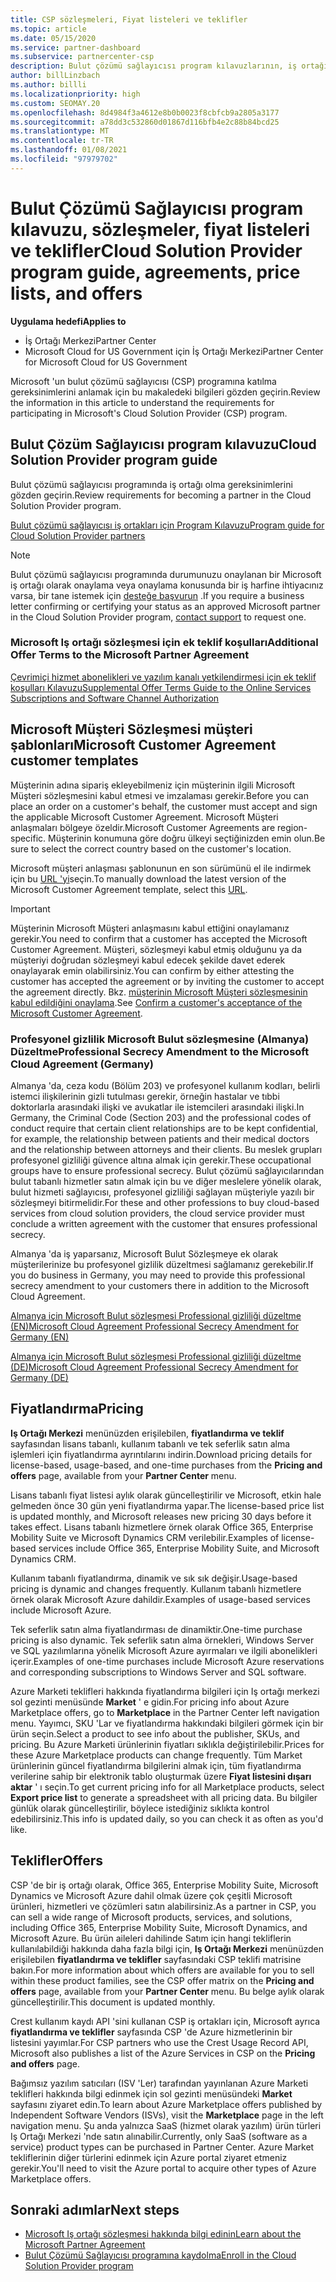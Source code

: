 ```yaml
---
title: CSP sözleşmeleri, Fiyat listeleri ve teklifler
ms.topic: article
ms.date: 05/15/2020
ms.service: partner-dashboard
ms.subservice: partnercenter-csp
description: Bulut çözümü sağlayıcısı program kılavuzlarının, iş ortağı sözleşmelerinin, müşteri anlaşmalarının, fiyat listelerinin ve tekliflerin bağlantılarını bulun.
author: billLinzbach
ms.author: billli
ms.localizationpriority: high
ms.custom: SEOMAY.20
ms.openlocfilehash: 8d4984f3a4612e8b0b0023f8cbfcb9a2805a3177
ms.sourcegitcommit: a78dd3c532860d01867d116bfb4e2c88b84bcd25
ms.translationtype: MT
ms.contentlocale: tr-TR
ms.lasthandoff: 01/08/2021
ms.locfileid: "97979702"
---
```

# <a name="cloud-solution-provider-program-guide-agreements-price-lists-and-offers"></a><span data-ttu-id="78631-103">Bulut Çözümü Sağlayıcısı program kılavuzu, sözleşmeler, fiyat listeleri ve teklifler</span><span class="sxs-lookup"><span data-stu-id="78631-103">Cloud Solution Provider program guide, agreements, price lists, and offers</span></span>

<span data-ttu-id="78631-104">**Uygulama hedefi**</span><span class="sxs-lookup"><span data-stu-id="78631-104">**Applies to**</span></span>

- <span data-ttu-id="78631-105">İş Ortağı Merkezi</span><span class="sxs-lookup"><span data-stu-id="78631-105">Partner Center</span></span>
- <span data-ttu-id="78631-106">Microsoft Cloud for US Government için İş Ortağı Merkezi</span><span class="sxs-lookup"><span data-stu-id="78631-106">Partner Center for Microsoft Cloud for US Government</span></span>


<span data-ttu-id="78631-107">Microsoft 'un bulut çözümü sağlayıcısı (CSP) programına katılma gereksinimlerini anlamak için bu makaledeki bilgileri gözden geçirin.</span><span class="sxs-lookup"><span data-stu-id="78631-107">Review the information in this article to understand the requirements for participating in Microsoft's Cloud Solution Provider (CSP) program.</span></span>

## <a name="cloud-solution-provider-program-guide"></a><span data-ttu-id="78631-108">Bulut Çözüm Sağlayıcısı program kılavuzu</span><span class="sxs-lookup"><span data-stu-id="78631-108">Cloud Solution Provider program guide</span></span>

<span data-ttu-id="78631-109">Bulut çözümü sağlayıcısı programında iş ortağı olma gereksinimlerini gözden geçirin.</span><span class="sxs-lookup"><span data-stu-id="78631-109">Review requirements for becoming a partner in the Cloud Solution Provider program.</span></span>

[<span data-ttu-id="78631-110">Bulut çözümü sağlayıcısı iş ortakları için Program Kılavuzu</span><span class="sxs-lookup"><span data-stu-id="78631-110">Program guide for Cloud Solution Provider partners</span></span>](https://go.microsoft.com/fwlink/p/?LinkId=617100)

>[!Note]
><span data-ttu-id="78631-111">Bulut çözümü sağlayıcısı programında durumunuzu onaylanan bir Microsoft iş ortağı olarak onaylama veya onaylama konusunda bir iş harfine ihtiyacınız varsa, bir tane istemek için [desteğe başvurun](https://partner.microsoft.com/pcv/servicerequests/create) .</span><span class="sxs-lookup"><span data-stu-id="78631-111">If you require a business letter confirming or certifying your status as an approved Microsoft partner in the Cloud Solution Provider program, [contact support](https://partner.microsoft.com/pcv/servicerequests/create) to request one.</span></span>

### <a name="additional-offer-terms-to-the-microsoft-partner-agreement"></a><span data-ttu-id="78631-112">Microsoft Iş ortağı sözleşmesi için ek teklif koşulları</span><span class="sxs-lookup"><span data-stu-id="78631-112">Additional Offer Terms to the Microsoft Partner Agreement</span></span>

[<span data-ttu-id="78631-113">Çevrimiçi hizmet abonelikleri ve yazılım kanalı yetkilendirmesi için ek teklif koşulları Kılavuzu</span><span class="sxs-lookup"><span data-stu-id="78631-113">Supplemental Offer Terms Guide to the Online Services Subscriptions and Software Channel Authorization</span></span>](https://query.prod.cms.rt.microsoft.com/cms/api/am/binary/RE3NOo7)

## <a name="microsoft-customer-agreement-customer-templates"></a><span data-ttu-id="78631-114">Microsoft Müşteri Sözleşmesi müşteri şablonları</span><span class="sxs-lookup"><span data-stu-id="78631-114">Microsoft Customer Agreement customer templates</span></span>

<span data-ttu-id="78631-115">Müşterinin adına sipariş ekleyebilmeniz için müşterinin ilgili Microsoft Müşteri sözleşmesini kabul etmesi ve imzalaması gerekir.</span><span class="sxs-lookup"><span data-stu-id="78631-115">Before you can place an order on a customer's behalf, the customer must accept and sign the applicable Microsoft Customer Agreement.</span></span> <span data-ttu-id="78631-116">Microsoft Müşteri anlaşmaları bölgeye özeldir.</span><span class="sxs-lookup"><span data-stu-id="78631-116">Microsoft Customer Agreements are region-specific.</span></span> <span data-ttu-id="78631-117">Müşterinin konumuna göre doğru ülkeyi seçtiğinizden emin olun.</span><span class="sxs-lookup"><span data-stu-id="78631-117">Be sure to select the correct country based on the customer's location.</span></span>

<span data-ttu-id="78631-118">Microsoft müşteri anlaşması şablonunun en son sürümünü el ile indirmek için bu [URL 'yi](https://aka.ms/customeragreement)seçin.</span><span class="sxs-lookup"><span data-stu-id="78631-118">To manually download the latest version of the Microsoft Customer Agreement template, select this [URL](https://aka.ms/customeragreement).</span></span>

>[!IMPORTANT]
><span data-ttu-id="78631-119">Müşterinin Microsoft Müşteri anlaşmasını kabul ettiğini onaylamanız gerekir.</span><span class="sxs-lookup"><span data-stu-id="78631-119">You need to confirm that a customer has accepted the Microsoft Customer Agreement.</span></span> <span data-ttu-id="78631-120">Müşteri, sözleşmeyi kabul etmiş olduğunu ya da müşteriyi doğrudan sözleşmeyi kabul edecek şekilde davet ederek onaylayarak emin olabilirsiniz.</span><span class="sxs-lookup"><span data-stu-id="78631-120">You can confirm by either attesting the customer has accepted the agreement or by inviting the customer to accept the agreement directly.</span></span> <span data-ttu-id="78631-121">Bkz. [müşterinin Microsoft Müşteri sözleşmesinin kabul edildiğini onaylama](confirm-customer-agreement.md).</span><span class="sxs-lookup"><span data-stu-id="78631-121">See [Confirm a customer's acceptance of the Microsoft Customer Agreement](confirm-customer-agreement.md).</span></span>

### <a name="professional-secrecy-amendment-to-the-microsoft-cloud-agreement-germany"></a><span data-ttu-id="78631-122">Profesyonel gizlilik Microsoft Bulut sözleşmesine (Almanya) Düzeltme</span><span class="sxs-lookup"><span data-stu-id="78631-122">Professional Secrecy Amendment to the Microsoft Cloud Agreement (Germany)</span></span>

<span data-ttu-id="78631-123">Almanya 'da, ceza kodu (Bölüm 203) ve profesyonel kullanım kodları, belirli istemci ilişkilerinin gizli tutulması gerekir, örneğin hastalar ve tıbbi doktorlarla arasındaki ilişki ve avukatlar ile istemcileri arasındaki ilişki.</span><span class="sxs-lookup"><span data-stu-id="78631-123">In Germany, the Criminal Code (Section 203) and the professional codes of conduct require that certain client relationships are to be kept confidential, for example, the relationship between patients and their medical doctors and the relationship between attorneys and their clients.</span></span> <span data-ttu-id="78631-124">Bu meslek grupları profesyonel gizliliği güvence altına almak için gerekir.</span><span class="sxs-lookup"><span data-stu-id="78631-124">These occupational groups have to ensure professional secrecy.</span></span> <span data-ttu-id="78631-125">Bulut çözümü sağlayıcılarından bulut tabanlı hizmetler satın almak için bu ve diğer meslelere yönelik olarak, bulut hizmeti sağlayıcısı, profesyonel gizliliği sağlayan müşteriyle yazılı bir sözleşmeyi bitirmelidir.</span><span class="sxs-lookup"><span data-stu-id="78631-125">For these and other professions to buy cloud-based services from cloud solution providers, the cloud service provider must conclude a written agreement with the customer that ensures professional secrecy.</span></span>

<span data-ttu-id="78631-126">Almanya 'da iş yaparsanız, Microsoft Bulut Sözleşmeye ek olarak müşterilerinize bu profesyonel gizlilik düzeltmesi sağlamanız gerekebilir.</span><span class="sxs-lookup"><span data-stu-id="78631-126">If you do business in Germany, you may need to provide this professional secrecy amendment to your customers there in addition to the Microsoft Cloud Agreement.</span></span>

[<span data-ttu-id="78631-127">Almanya için Microsoft Bulut sözleşmesi Professional gizliliği düzeltme (EN)</span><span class="sxs-lookup"><span data-stu-id="78631-127">Microsoft Cloud Agreement Professional Secrecy Amendment for Germany (EN)</span></span>](https://go.microsoft.com/fwlink/?linkid=2030827&clcid=0x409)

[<span data-ttu-id="78631-128">Almanya için Microsoft Bulut sözleşmesi Professional gizliliği düzeltme (DE)</span><span class="sxs-lookup"><span data-stu-id="78631-128">Microsoft Cloud Agreement Professional Secrecy Amendment for Germany (DE)</span></span>](https://go.microsoft.com/fwlink/?linkid=2030827&clcid=0x407)

## <a name="pricing"></a><span data-ttu-id="78631-129">Fiyatlandırma</span><span class="sxs-lookup"><span data-stu-id="78631-129">Pricing</span></span>

<span data-ttu-id="78631-130">**Iş Ortağı Merkezi** menünüzden erişilebilen, **fiyatlandırma ve teklif** sayfasından lisans tabanlı, kullanım tabanlı ve tek seferlik satın alma işlemleri için fiyatlandırma ayrıntılarını indirin.</span><span class="sxs-lookup"><span data-stu-id="78631-130">Download pricing details for license-based, usage-based, and one-time purchases from the **Pricing and offers** page, available from your **Partner Center** menu.</span></span>

<span data-ttu-id="78631-131">Lisans tabanlı fiyat listesi aylık olarak güncelleştirilir ve Microsoft, etkin hale gelmeden önce 30 gün yeni fiyatlandırma yapar.</span><span class="sxs-lookup"><span data-stu-id="78631-131">The license-based price list is updated monthly, and Microsoft releases new pricing 30 days before it takes effect.</span></span> <span data-ttu-id="78631-132">Lisans tabanlı hizmetlere örnek olarak Office 365, Enterprise Mobility Suite ve Microsoft Dynamics CRM verilebilir.</span><span class="sxs-lookup"><span data-stu-id="78631-132">Examples of license-based services include Office 365, Enterprise Mobility Suite, and Microsoft Dynamics CRM.</span></span> 

<span data-ttu-id="78631-133">Kullanım tabanlı fiyatlandırma, dinamik ve sık sık değişir.</span><span class="sxs-lookup"><span data-stu-id="78631-133">Usage-based pricing is dynamic and changes frequently.</span></span> <span data-ttu-id="78631-134">Kullanım tabanlı hizmetlere örnek olarak Microsoft Azure dahildir.</span><span class="sxs-lookup"><span data-stu-id="78631-134">Examples of usage-based services include Microsoft Azure.</span></span>

<span data-ttu-id="78631-135">Tek seferlik satın alma fiyatlandırması de dinamiktir.</span><span class="sxs-lookup"><span data-stu-id="78631-135">One-time purchase pricing is also dynamic.</span></span> <span data-ttu-id="78631-136">Tek seferlik satın alma örnekleri, Windows Server ve SQL yazılımlarına yönelik Microsoft Azure ayırmaları ve ilgili abonelikleri içerir.</span><span class="sxs-lookup"><span data-stu-id="78631-136">Examples of one-time purchases include Microsoft Azure reservations and corresponding subscriptions to Windows Server and SQL software.</span></span>

<span data-ttu-id="78631-137">Azure Marketi teklifleri hakkında fiyatlandırma bilgileri için Iş ortağı merkezi sol gezinti menüsünde **Market** ' e gidin.</span><span class="sxs-lookup"><span data-stu-id="78631-137">For pricing info about Azure Marketplace offers, go to **Marketplace** in the Partner Center left navigation menu.</span></span> <span data-ttu-id="78631-138">Yayımcı, SKU 'Lar ve fiyatlandırma hakkındaki bilgileri görmek için bir ürün seçin.</span><span class="sxs-lookup"><span data-stu-id="78631-138">Select a product to see info about the publisher, SKUs, and pricing.</span></span> <span data-ttu-id="78631-139">Bu Azure Marketi ürünlerinin fiyatları sıklıkla değiştirilebilir.</span><span class="sxs-lookup"><span data-stu-id="78631-139">Prices for these Azure Marketplace products can change frequently.</span></span> <span data-ttu-id="78631-140">Tüm Market ürünlerinin güncel fiyatlandırma bilgilerini almak için, tüm fiyatlandırma verilerine sahip bir elektronik tablo oluşturmak üzere **Fiyat listesini dışarı aktar** ' ı seçin.</span><span class="sxs-lookup"><span data-stu-id="78631-140">To get current pricing info for all Marketplace products, select **Export price list** to generate a spreadsheet with all pricing data.</span></span> <span data-ttu-id="78631-141">Bu bilgiler günlük olarak güncelleştirilir, böylece istediğiniz sıklıkta kontrol edebilirsiniz.</span><span class="sxs-lookup"><span data-stu-id="78631-141">This info is updated daily, so you can check it as often as you'd like.</span></span>

## <a name="offers"></a><span data-ttu-id="78631-142">Teklifler</span><span class="sxs-lookup"><span data-stu-id="78631-142">Offers</span></span>

<span data-ttu-id="78631-143">CSP 'de bir iş ortağı olarak, Office 365, Enterprise Mobility Suite, Microsoft Dynamics ve Microsoft Azure dahil olmak üzere çok çeşitli Microsoft ürünleri, hizmetleri ve çözümleri satın alabilirsiniz.</span><span class="sxs-lookup"><span data-stu-id="78631-143">As a partner in CSP, you can sell a wide range of Microsoft products, services, and solutions, including Office 365, Enterprise Mobility Suite, Microsoft Dynamics, and Microsoft Azure.</span></span> <span data-ttu-id="78631-144">Bu ürün aileleri dahilinde Satım için hangi tekliflerin kullanılabildiği hakkında daha fazla bilgi için, **Iş Ortağı Merkezi** menünüzden erişilebilen **fiyatlandırma ve teklifler** sayfasındaki CSP teklifi matrisine bakın.</span><span class="sxs-lookup"><span data-stu-id="78631-144">For more information about which offers are available for you to sell within these product families, see the CSP offer matrix on the **Pricing and offers** page, available from your **Partner Center** menu.</span></span> <span data-ttu-id="78631-145">Bu belge aylık olarak güncelleştirilir.</span><span class="sxs-lookup"><span data-stu-id="78631-145">This document is updated monthly.</span></span>

<span data-ttu-id="78631-146">Crest kullanım kaydı API 'sini kullanan CSP iş ortakları için, Microsoft ayrıca **fiyatlandırma ve teklifler** sayfasında CSP 'de Azure hizmetlerinin bir listesini yayımlar.</span><span class="sxs-lookup"><span data-stu-id="78631-146">For CSP partners who use the Crest Usage Record API, Microsoft also publishes a list of the Azure Services in CSP on the **Pricing and offers** page.</span></span>

<span data-ttu-id="78631-147">Bağımsız yazılım satıcıları (ISV 'Ler) tarafından yayınlanan Azure Marketi teklifleri hakkında bilgi edinmek için sol gezinti menüsündeki **Market** sayfasını ziyaret edin.</span><span class="sxs-lookup"><span data-stu-id="78631-147">To learn about Azure Marketplace offers published by Independent Software Vendors  (ISVs), visit the **Marketplace** page in the left navigation menu.</span></span> <span data-ttu-id="78631-148">Şu anda yalnızca SaaS (hizmet olarak yazılım) ürün türleri Iş Ortağı Merkezi 'nde satın alınabilir.</span><span class="sxs-lookup"><span data-stu-id="78631-148">Currently, only SaaS (software as a service) product types can be purchased in Partner Center.</span></span> <span data-ttu-id="78631-149">Azure Market tekliflerinin diğer türlerini edinmek için Azure portal ziyaret etmeniz gerekir.</span><span class="sxs-lookup"><span data-stu-id="78631-149">You'll need to visit the Azure portal to acquire other types of Azure Marketplace offers.</span></span>

## <a name="next-steps"></a><span data-ttu-id="78631-150">Sonraki adımlar</span><span class="sxs-lookup"><span data-stu-id="78631-150">Next steps</span></span>

- [<span data-ttu-id="78631-151">Microsoft Iş ortağı sözleşmesi hakkında bilgi edinin</span><span class="sxs-lookup"><span data-stu-id="78631-151">Learn about the Microsoft Partner Agreement</span></span>](microsoft-partner-agreement.md)
- [<span data-ttu-id="78631-152">Bulut Çözümü Sağlayıcısı programına kaydolma</span><span class="sxs-lookup"><span data-stu-id="78631-152">Enroll in the Cloud Solution Provider program</span></span>](enrolling-in-the-csp-program.md)
